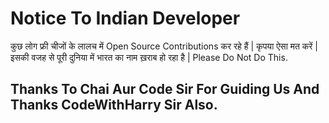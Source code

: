 # Notice To Indian Developer
कुछ लोग फ्री चीजों के लालच में Open Source Contributions कर रहे हैं | कृपया ऐसा मत करें | इसकी वजह से पूरी दुनिया में भारत का नाम ख़राब हो रहा है | Please Do Not Do This.
## Thanks To Chai Aur Code Sir For Guiding Us And Thanks CodeWithHarry Sir Also.